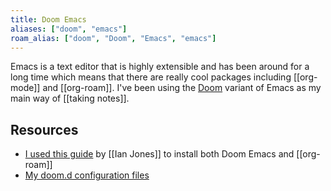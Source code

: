 ```yaml
---
title: Doom Emacs
aliases: ["doom", "emacs"]
roam_alias: ["doom", "Doom", "Emacs", "emacs"]
---
```

Emacs is a text editor that is highly extensible and has been around for a long time which means that there are really cool packages including [[org-mode]] and [[org-roam]]. I've been using the [Doom](https://github.com/hlissner/doom-emacs) variant of Emacs as my main way of [[taking notes]].

## Resources
- [I used this guide](https://www.ianjones.us/2020-05-05-doom-emacs) by [[Ian Jones]] to install both Doom Emacs and [[org-roam]]
- [My doom.d configuration files](https://github.com/dschapman/.dot_files/tree/master/.doom.d)
